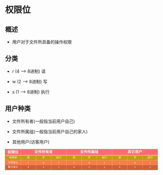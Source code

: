 # 权限位

## 概述

  - 用户对于文件所具备的操作权限

## 分类

  - r (4 --> 8进制) 读

  - w (2 --> 8进制) 写

  - s (1 --> 8进制) 执行

## 用户种类

  - 文件所有者(一般指当前用户自己)

  - 文件所属组(一般指当前用户自己的家人)

  - 其他用户(访客用户)

![](image/权限位_0vNzq_dwK7.jpg)
